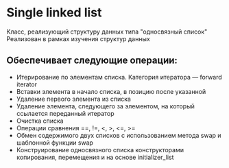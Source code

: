 # Single linked list
Класс, реализующий структуру данных типа "односвязный список"
Реализован в рамках изучения структур данных

## Обеспечивает следующие операции:
  * Итерирование по элементам списка. Категория итератора — forward iterator
  * Вставки элемента в начало списка, в позицию после указанной
  * Удаление первого элемента из списка
  * Удаление элемента, следующего за элементом, на который ссылается переданный итератор
  * Очистка списка
  * Операции сравнения ==, !=, <, >, <=, >=
  * Обмен содержимого двух списков с использованием метода swap и шаблонной функции swap
  * Конструирование односвязного списка конструкторами копирования, перемещения и на основе initializer_list
